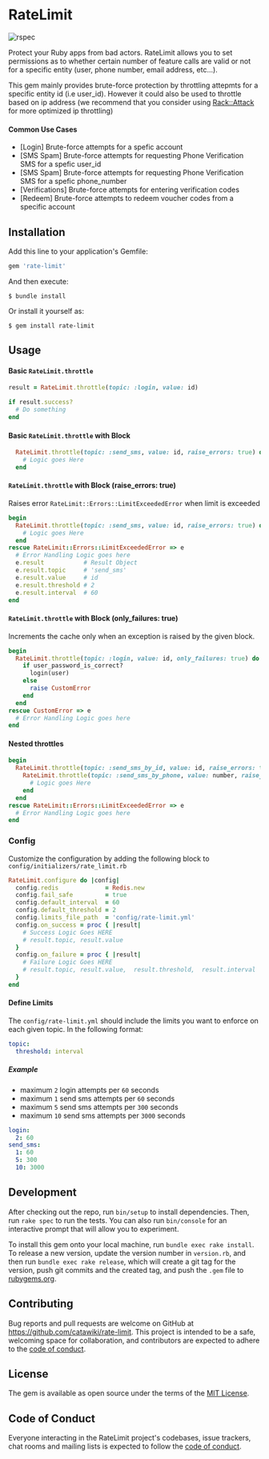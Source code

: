 # RateLimit
![rspec](https://github.com/catawiki/rate-limit/actions/workflows/main.yml/badge.svg) 

Protect your Ruby apps from bad actors. RateLimit allows you to set permissions as to whether certain number of feature calls are valid or not for a specific entity (user, phone number, email address, etc...). 

This gem mainly provides brute-force protection by throttling attepmts for a specific entity id (i.e user_id). However it could also be used to throttle based on ip address (we recommend that you consider using [Rack::Attack](https://github.com/rack/rack-attack) for more optimized ip throttling)

#### Common Use Cases
* [Login] Brute-force attempts for a spefic account
* [SMS Spam] Brute-force attempts for requesting Phone Verification SMS for a spefic user_id
* [SMS Spam] Brute-force attempts for requesting  Phone Verification SMS for a spefic phone_number
* [Verifications] Brute-force attempts for entering verification codes
* [Redeem] Brute-force attempts to redeem voucher codes from a specific account

## Installation

Add this line to your application's Gemfile:

```ruby
gem 'rate-limit'
```

And then execute:

    $ bundle install

Or install it yourself as:

    $ gem install rate-limit

## Usage

#### Basic `RateLimit.throttle`

```ruby
result = RateLimit.throttle(topic: :login, value: id)

if result.success?
  # Do something
end
```

#### Basic `RateLimit.throttle` with Block

```ruby
  RateLimit.throttle(topic: :send_sms, value: id, raise_errors: true) do
    # Logic goes Here
  end
```


#### `RateLimit.throttle` with Block (raise_errors: true)
Raises error `RateLimit::Errors::LimitExceededError` when limit is exceeded

```ruby
begin
  RateLimit.throttle(topic: :send_sms, value: id, raise_errors: true) do
    # Logic goes Here
  end
rescue RateLimit::Errors::LimitExceededError => e
  # Error Handling Logic goes here
  e.result           # Result Object
  e.result.topic     # 'send_sms'
  e.result.value     # id
  e.result.threshold # 2
  e.result.interval  # 60
end
```

#### `RateLimit.throttle` with Block (only_failures: true)

Increments the cache only when an exception is raised by the given block.

```ruby
begin
  RateLimit.throttle(topic: :login, value: id, only_failures: true) do
    if user_password_is_correct?
      login(user)
    else
      raise CustomError
    end
  end
rescue CustomError => e
  # Error Handling Logic goes here
end
```

#### Nested throttles

```ruby
begin
  RateLimit.throttle(topic: :send_sms_by_id, value: id, raise_errors: true) do
    RateLimit.throttle(topic: :send_sms_by_phone, value: number, raise_errors: true) do
      # Logic goes Here
    end
  end
rescue RateLimit::Errors::LimitExceededError => e
  # Error Handling Logic goes here
end
```



### Config

Customize the configuration by adding the following block to `config/initializers/rate_limit.rb`

```ruby
RateLimit.configure do |config|
  config.redis             = Redis.new
  config.fail_safe         = true
  config.default_interval  = 60
  config.default_threshold = 2
  config.limits_file_path  = 'config/rate-limit.yml'
  config.on_success = proc { |result|
    # Success Logic Goes HERE
    # result.topic, result.value
  }
  config.on_failure = proc { |result|
    # Failure Logic Goes HERE
    # result.topic, result.value,  result.threshold,  result.interval
  }
end
```

#### Define Limits

The `config/rate-limit.yml` should include the limits you want to enforce on each given topic. In the following format:

```yaml
topic:
  threshold: interval
```

##### Example

* maximum `2` login attempts per `60` seconds
* maximum `1` send sms attempts per `60` seconds
* maximum `5` send sms attempts per `300` seconds
* maximum `10` send sms attempts per `3000` seconds

```yaml
login:
  2: 60
send_sms:
  1: 60
  5: 300
  10: 3000
```

## Development

After checking out the repo, run `bin/setup` to install dependencies. Then, run `rake spec` to run the tests. You can also run `bin/console` for an interactive prompt that will allow you to experiment.

To install this gem onto your local machine, run `bundle exec rake install`. To release a new version, update the version number in `version.rb`, and then run `bundle exec rake release`, which will create a git tag for the version, push git commits and the created tag, and push the `.gem` file to [rubygems.org](https://rubygems.org).

## Contributing

Bug reports and pull requests are welcome on GitHub at https://github.com/catawiki/rate-limit. This project is intended to be a safe, welcoming space for collaboration, and contributors are expected to adhere to the [code of conduct](https://github.com/catawiki/rate-limit/blob/master/CODE_OF_CONDUCT.md).

## License

The gem is available as open source under the terms of the [MIT License](https://opensource.org/licenses/MIT).

## Code of Conduct

Everyone interacting in the RateLimit project's codebases, issue trackers, chat rooms and mailing lists is expected to follow the [code of conduct](https://github.com/catawiki/rate-limit/blob/master/CODE_OF_CONDUCT.md).
